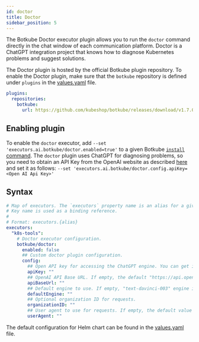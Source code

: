 ```yaml
---
id: doctor
title: Doctor
sidebar_position: 5
---
```


The Botkube Doctor executor plugin allows you to run the `doctor` command directly in the chat window of each communication platform. Doctor is a ChatGPT integration project that knows how to diagnose Kubernetes problems and suggest solutions.

The Doctor plugin is hosted by the official Botkube plugin repository. To enable the Doctor plugin, make sure that the `botkube` repository is defined under `plugins` in the [values.yaml](https://github.com/kubeshop/botkube/blob/main/helm/botkube/values.yaml) file.

```yaml
plugins:
  repositories:
    botkube:
      url: https://github.com/kubeshop/botkube/releases/download/v1.7.0/plugins-index.yaml
```

## Enabling plugin

To enable the `doctor` executor, add `--set 'executors.ai.botkube/doctor.enabled=true'` to a given Botkube [`install` command](../../cli/commands/botkube_install.md). The `doctor` plugin uses ChatGPT for diagnosing problems, so you need to obtain an API Key from the OpenAI website as described [here](https://help.openai.com/en/articles/4936850-where-do-i-find-my-secret-api-key) and set it as follows:
`--set 'executors.ai.botkube/doctor.config.apiKey=<Open AI Api Key>'`

## Syntax

```yaml
# Map of executors. The `executors` property name is an alias for a given configuration.
# Key name is used as a binding reference.
#
# Format: executors.{alias}
executors:
  "k8s-tools":
    # Doctor executor configuration.
    botkube/doctor:
      enabled: false
      ## Custom doctor plugin configuration.
      config:
        ## Open API key for accessing the ChatGPT engine. You can get it at https://platform.openai.com/account/api-keys.
        apiKey: ""
        ## OpenAI API Base URL. If empty, the default "https://api.openai.com/v1" value is used.
        apiBaseUrl: ""
        ## Default engine to use. If empty, "text-davinci-003" engine is used.
        defaultEngine: ""
        ## Optional organization ID for requests.
        organizationID: ""
        ## User agent to use for requests. If empty, the default value is used ("go-gpt3").
        userAgent: ""
```

The default configuration for Helm chart can be found in the [values.yaml](https://github.com/kubeshop/botkube/blob/main/helm/botkube/values.yaml) file.
